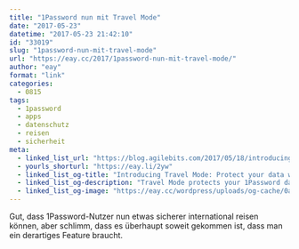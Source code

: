 ```yaml
---
title: "1Password nun mit Travel Mode"
date: "2017-05-23"
datetime: "2017-05-23 21:42:10"
id: "33019"
slug: "1password-nun-mit-travel-mode"
url: "https://eay.cc/2017/1password-nun-mit-travel-mode/"
author: "eay"
format: "link"
categories:
  - 0815
tags:
  - 1password
  - apps
  - datenschutz
  - reisen
  - sicherheit
meta:
  - linked_list_url: "https://blog.agilebits.com/2017/05/18/introducing-travel-mode-protect-your-data-when-crossing-borders/"
  - yourls_shorturl: "https://eay.li/2yw"
  - linked_list_og-title: "Introducing Travel Mode: Protect your data when crossing borders | 1Password"
  - linked_list_og-description: "Travel Mode protects your 1Password data from unwarranted searches when you travel. Find out how – and why — to use it."
  - linked_list_og-image: "https://eay.cc/wordpress/uploads/og-cache/0a1ecf7417632cfc5daeb561f7d48102.webp"
---
```


Gut, dass 1Password-Nutzer nun etwas sicherer international reisen können, aber schlimm, dass es überhaupt soweit gekommen ist, dass man ein derartiges Feature braucht.
